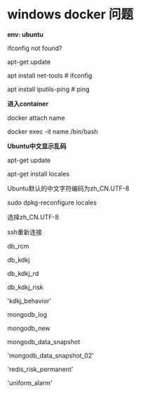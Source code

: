 # windows docker 问题



**env: ubuntu**

ifconfig not found?

apt-get update

apt install net-tools    # ifconfig 

apt install iputils-ping   # ping

**进入container**

docker attach name

docker exec -it name /bin/bash

**Ubuntu中文显示乱码**

apt-get update

apt-get install locales

Ubuntu默认的中文字符编码为zh_CN.UTF-8

sudo dpkg-reconfigure locales

选择zh_CN.UTF-8

ssh重新连接

db_rcm

db_kdkj

db_kdkj_rd

db_kdkj_risk

'kdkj_behavior'

mongodb_log

mongodb_new

mongodb_data_snapshot

'mongodb_data_snapshot_02'

'redis_risk_permanent'

'uniform_alarm' 